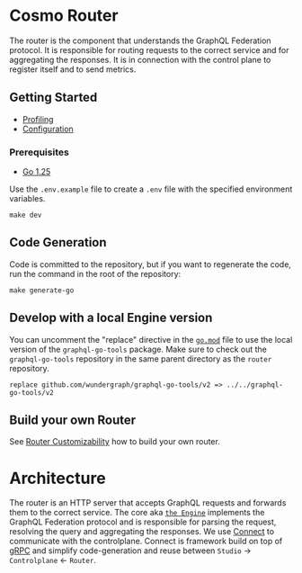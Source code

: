 # Cosmo Router

The router is the component that understands the GraphQL Federation protocol.
It is responsible for routing requests to the correct service and for aggregating the responses.
It is in connection with the control plane to register itself and to send metrics.

## Getting Started

- [Profiling](./docs/Profiling.md)
- [Configuration](./docs/Configuration.md)

### Prerequisites

- [Go 1.25](https://golang.org/doc/install)

Use the `.env.example` file to create a `.env` file with the specified environment variables.

```shell
make dev
```

## Code Generation

Code is committed to the repository, but if you want to regenerate the code,
run the command in the root of the repository:

```shell
make generate-go
```

## Develop with a local Engine version

You can uncomment the "replace" directive in the [`go.mod`](go.mod) file to use
the local version of the `graphql-go-tools` package. Make sure to check out the `graphql-go-tools` 
repository in the same parent directory as the `router` repository.

```
replace github.com/wundergraph/graphql-go-tools/v2 => ../../graphql-go-tools/v2
```

## Build your own Router

See [Router Customizability](https://cosmo-docs.wundergraph.com/router/custom-modules) how to build your own router.

# Architecture

The router is an HTTP server that accepts GraphQL requests and forwards them to the correct service.
The core aka [`the Engine`](https://github.com/wundergraph/graphql-go-tools) implements the GraphQL Federation protocol and is responsible for parsing the request, resolving the query and aggregating the responses.
We use [Connect](https://connect.build/) to communicate with the controlplane. Connect is framework build on top of [gRPC](https://grpc.io/) and simplify code-generation and reuse between `Studio` -> `Controlplane` <- `Router`.
